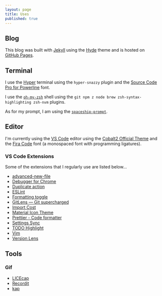```yaml
---
layout: page
title: Uses
published: true
---
```


## Blog

This blog was built with [Jekyll](https://jekyllrb.com/) using the [Hyde](http://hyde.getpoole.com) theme and is hosted on [GitHub Pages](https://pages.github.com/).

## Terminal

I use the [Hyper](https://hyper.is/) terminal using the `hyper-snazzy` plugin and the [Source Code Pro for Powerline](https://github.com/powerline/fonts/tree/master/SourceCodePro) font.

I use the [`oh-my-zsh`](https://github.com/robbyrussell/oh-my-zsh) shell using the `git npm z node brew zsh-syntax-highlighting zsh-nvm` plugins.

As for my prompt, I am using the [`spaceship-prompt`](https://github.com/denysdovhan/spaceship-prompt).

## Editor

I'm currently using the [VS Code](https://code.visualstudio.com/) editor using the [Cobalt2 Official Theme](https://marketplace.visualstudio.com/items?itemName=wesbos.theme-cobalt2) and the [Fira Code](https://github.com/tonsky/FiraCode) font (a monospaced font with programming ligatures).

### VS Code Extensions

Some of the extensions that I regularly use are listed below...

* [advanced-new-file](https://marketplace.visualstudio.com/items?itemName=patbenatar.advanced-new-file)
* [Debugger for Chrome](https://marketplace.visualstudio.com/items?itemName=msjsdiag.debugger-for-chrome)
* [Duplicate action](https://marketplace.visualstudio.com/items?itemName=mrmlnc.vscode-duplicate)
* [ESLint](https://marketplace.visualstudio.com/items?itemName=dbaeumer.vscode-eslint)
* [Formatting toggle](https://marketplace.visualstudio.com/items?itemName=tombonnike.vscode-status-bar-format-toggle)
* [GitLens — Git supercharged](https://marketplace.visualstudio.com/items?itemName=eamodio.gitlens)
* [Import Cost](https://marketplace.visualstudio.com/items?itemName=wix.vscode-import-cost)
* [Material Icon Theme](https://marketplace.visualstudio.com/items?itemName=PKief.material-icon-theme)
* [Prettier - Code formatter](https://marketplace.visualstudio.com/items?itemName=esbenp.prettier-vscode)
* [Settings Sync](https://marketplace.visualstudio.com/items?itemName=Shan.code-settings-sync) 
* [TODO Highlight](https://marketplace.visualstudio.com/items?itemName=wayou.vscode-todo-highlight)
* [Vim](https://marketplace.visualstudio.com/items?itemName=vscodevim.vim)
* [Version Lens](https://marketplace.visualstudio.com/items?itemName=pflannery.vscode-versionlens)

## Tools

### Gif

* [LICEcap](https://www.cockos.com/licecap/)
* [Recordit](http://recordit.co/)
* [kap](https://getkap.co/)
